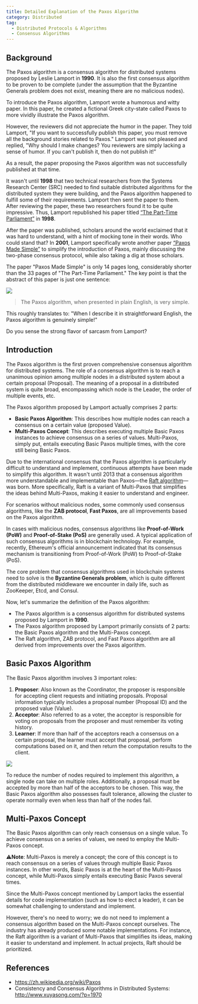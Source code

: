 ```yaml
---
title: Detailed Explanation of the Paxos Algorithm
category: Distributed
tag:
  - Distributed Protocols & Algorithms
  - Consensus Algorithms
---
```


## Background

The Paxos algorithm is a consensus algorithm for distributed systems proposed by Leslie Lamport in **1990**. It is also the first consensus algorithm to be proven to be complete (under the assumption that the Byzantine Generals problem does not exist, meaning there are no malicious nodes).

To introduce the Paxos algorithm, Lamport wrote a humorous and witty paper. In this paper, he created a fictional Greek city-state called Paxos to more vividly illustrate the Paxos algorithm.

However, the reviewers did not appreciate the humor in the paper. They told Lamport, "If you want to successfully publish this paper, you must remove all the background stories related to Paxos." Lamport was not pleased and replied, "Why should I make changes? You reviewers are simply lacking a sense of humor. If you can't publish it, then do not publish it!"

As a result, the paper proposing the Paxos algorithm was not successfully published at that time.

It wasn't until **1998** that two technical researchers from the Systems Research Center (SRC) needed to find suitable distributed algorithms for the distributed system they were building, and the Paxos algorithm happened to fulfill some of their requirements. Lamport then sent the paper to them. After reviewing the paper, these two researchers found it to be quite impressive. Thus, Lamport republished his paper titled [“The Part-Time Parliament”](http://lamport.azurewebsites.net/pubs/lamport-paxos.pdf) in **1998**.

After the paper was published, scholars around the world exclaimed that it was hard to understand, with a hint of mocking tone in their words. Who could stand that? In **2001**, Lamport specifically wrote another paper [“Paxos Made Simple”](http://lamport.azurewebsites.net/pubs/paxos-simple.pdf) to simplify the introduction of Paxos, mainly discussing the two-phase consensus protocol, while also taking a dig at those scholars.

The paper "Paxos Made Simple" is only 14 pages long, considerably shorter than the 33 pages of "The Part-Time Parliament." The key point is that the abstract of this paper is just one sentence:

![](./images/paxos/paxos-made-simple.png)

> The Paxos algorithm, when presented in plain English, is very simple.

This roughly translates to: "When I describe it in straightforward English, the Paxos algorithm is genuinely simple!"

Do you sense the strong flavor of sarcasm from Lamport?

## Introduction

The Paxos algorithm is the first proven comprehensive consensus algorithm for distributed systems. The role of a consensus algorithm is to reach a unanimous opinion among multiple nodes in a distributed system about a certain proposal (Proposal). The meaning of a proposal in a distributed system is quite broad, encompassing which node is the Leader, the order of multiple events, etc.

The Paxos algorithm proposed by Lamport actually comprises 2 parts:

- **Basic Paxos Algorithm**: This describes how multiple nodes can reach a consensus on a certain value (proposed Value).
- **Multi-Paxos Concept**: This describes executing multiple Basic Paxos instances to achieve consensus on a series of values. Multi-Paxos, simply put, entails executing Basic Paxos multiple times, with the core still being Basic Paxos.

Due to the international consensus that the Paxos algorithm is particularly difficult to understand and implement, continuous attempts have been made to simplify this algorithm. It wasn't until 2013 that a consensus algorithm more understandable and implementable than Paxos—the [Raft algorithm](https://javaguide.cn/distributed-system/theorem&algorithm&protocol/raft-algorithm.html)—was born. More specifically, Raft is a variant of Multi-Paxos that simplifies the ideas behind Multi-Paxos, making it easier to understand and engineer.

For scenarios without malicious nodes, some commonly used consensus algorithms, like the **ZAB protocol**, **Fast Paxos**, are all improvements based on the Paxos algorithm.

In cases with malicious nodes, consensus algorithms like **Proof-of-Work (PoW)** and **Proof-of-Stake (PoS)** are generally used. A typical application of such consensus algorithms is in blockchain technology. For example, recently, Ethereum's official announcement indicated that its consensus mechanism is transitioning from Proof-of-Work (PoW) to Proof-of-Stake (PoS).

The core problem that consensus algorithms used in blockchain systems need to solve is the **Byzantine Generals problem**, which is quite different from the distributed middleware we encounter in daily life, such as ZooKeeper, Etcd, and Consul.

Now, let's summarize the definition of the Paxos algorithm:

- The Paxos algorithm is a consensus algorithm for distributed systems proposed by Lamport in **1990**.
- The Paxos algorithm proposed by Lamport primarily consists of 2 parts: the Basic Paxos algorithm and the Multi-Paxos concept.
- The Raft algorithm, ZAB protocol, and Fast Paxos algorithm are all derived from improvements over the Paxos algorithm.

## Basic Paxos Algorithm

The Basic Paxos algorithm involves 3 important roles:

1. **Proposer**: Also known as the Coordinator, the proposer is responsible for accepting client requests and initiating proposals. Proposal information typically includes a proposal number (Proposal ID) and the proposed value (Value).
1. **Acceptor**: Also referred to as a voter, the acceptor is responsible for voting on proposals from the proposer and must remember its voting history.
1. **Learner**: If more than half of the acceptors reach a consensus on a certain proposal, the learner must accept that proposal, perform computations based on it, and then return the computation results to the client.

![](https://oss.javaguide.cn/github/javaguide/distributed-system/protocol/up-890fa3212e8bf72886a595a34654918486c.png)

To reduce the number of nodes required to implement this algorithm, a single node can take on multiple roles. Additionally, a proposal must be accepted by more than half of the acceptors to be chosen. This way, the Basic Paxos algorithm also possesses fault tolerance, allowing the cluster to operate normally even when less than half of the nodes fail.

## Multi-Paxos Concept

The Basic Paxos algorithm can only reach consensus on a single value. To achieve consensus on a series of values, we need to employ the Multi-Paxos concept.

⚠️**Note**: Multi-Paxos is merely a concept; the core of this concept is to reach consensus on a series of values through multiple Basic Paxos instances. In other words, Basic Paxos is at the heart of the Multi-Paxos concept, while Multi-Paxos simply entails executing Basic Paxos several times.

Since the Multi-Paxos concept mentioned by Lamport lacks the essential details for code implementation (such as how to elect a leader), it can be somewhat challenging to understand and implement.

However, there's no need to worry; we do not need to implement a consensus algorithm based on the Multi-Paxos concept ourselves. The industry has already produced some notable implementations. For instance, the Raft algorithm is a variant of Multi-Paxos that simplifies its ideas, making it easier to understand and implement. In actual projects, Raft should be prioritized.

## References

- <https://zh.wikipedia.org/wiki/Paxos>
- Consistency and Consensus Algorithms in Distributed Systems: <http://www.xuyasong.com/?p=1970>

<!-- @include: @article-footer.snippet.md -->
